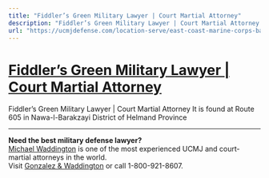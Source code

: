 ```yaml
---
title: "Fiddler’s Green Military Lawyer | Court Martial Attorney"
description: "Fiddler’s Green Military Lawyer | Court Martial Attorney It is found at Route 605 in Nawa-l-Barakzayi District of Helmand Province"
url: "https://ucmjdefense.com/location-serve/east-coast-marine-corps-bases/fiddlers-green-military-lawyer-court-martial-attorney.html"
---
```


# [Fiddler’s Green Military Lawyer | Court Martial Attorney](https://ucmjdefense.com/location-serve/east-coast-marine-corps-bases/fiddlers-green-military-lawyer-court-martial-attorney.html)

Fiddler’s Green Military Lawyer | Court Martial Attorney It is found at Route 605 in Nawa-l-Barakzayi District of Helmand Province

---

**Need the best military defense lawyer?**  
[Michael Waddington](https://ucmjdefense.com/attorneys/michael-stewart-waddington-partner.html) is one of the most experienced UCMJ and court-martial attorneys in the world.  
Visit [Gonzalez & Waddington](https://ucmjdefense.com) or call 1-800-921-8607.
